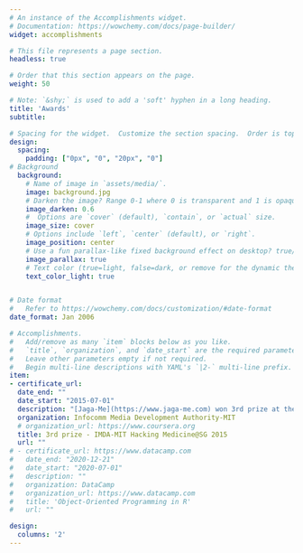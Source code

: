 ```yaml
---
# An instance of the Accomplishments widget.
# Documentation: https://wowchemy.com/docs/page-builder/
widget: accomplishments

# This file represents a page section.
headless: true

# Order that this section appears on the page.
weight: 50

# Note: `&shy;` is used to add a 'soft' hyphen in a long heading.
title: 'Awards'
subtitle:

# Spacing for the widget.  Customize the section spacing.  Order is top, right, bottom, left. 
design:
  spacing:
    padding: ["0px", "0", "20px", "0"]
# Background
  background:
    # Name of image in `assets/media/`.
    image: background.jpg
    # Darken the image? Range 0-1 where 0 is transparent and 1 is opaque.
    image_darken: 0.6
    #  Options are `cover` (default), `contain`, or `actual` size.
    image_size: cover
    # Options include `left`, `center` (default), or `right`.
    image_position: center
    # Use a fun parallax-like fixed background effect on desktop? true/false
    image_parallax: true
    # Text color (true=light, false=dark, or remove for the dynamic theme color).
    text_color_light: true


# Date format
#   Refer to https://wowchemy.com/docs/customization/#date-format
date_format: Jan 2006

# Accomplishments.
#   Add/remove as many `item` blocks below as you like.
#   `title`, `organization`, and `date_start` are the required parameters.
#   Leave other parameters empty if not required.
#   Begin multi-line descriptions with YAML's `|2-` multi-line prefix.
item:
- certificate_url: 
  date_end: ""
  date_start: "2015-07-01"
  description: "[Jaga-Me](https://www.jaga-me.com) won 3rd prize at the [IMDA-MIT HackMed hackathon 2015](https://www.asianscientist.com/2015/08/features/mit-hacking-medicinesg-2015). Jaga-Me went on to win the [NTUC Income Future Starter Challenge](https://www.straitstimes.com/singapore/uber-of-home-care-app-bags-top-prize-in-100k-challenge/) and currently provides home nursing services and related healthcare services in Singapore."
  organization: Infocomm Media Development Authority-MIT
  # organization_url: https://www.coursera.org
  title: 3rd prize - IMDA-MIT Hacking Medicine@SG 2015
  url: ""
# - certificate_url: https://www.datacamp.com
#   date_end: "2020-12-21"
#   date_start: "2020-07-01"
#   description: ""
#   organization: DataCamp
#   organization_url: https://www.datacamp.com
#   title: 'Object-Oriented Programming in R'
#   url: ""

design:
  columns: '2' 
---
```

